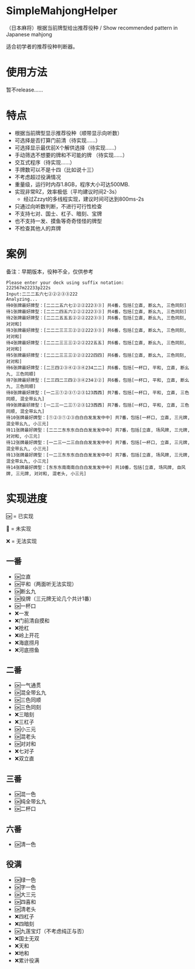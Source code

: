 # SimpleMahjongHelper
 （日本麻将）根据当前牌型给出推荐役种 / Show recommended pattern in Japanese mahjong

适合初学者的推荐役种判断器。

# 使用方法
暂不release……

# 特点
- 根据当前牌型显示推荐役种（顺带显示向听数）
- 可选择是否打算门前清（待实现……）
- 可选择显示最优前X个解供选择（待实现……）
- 手动筛选不想要的牌和不可能的牌 （待实现……）
- 交互式程序（待实现……）
- 手牌数可以不是十四（比如说十三）
- 不考虑超过役满情况
- 重量级，运行时内存1.8GB，程序大小可达500MB.
- 实现非常RZ，效率极低（平均建议时间2-3s）
  - 经过Zzzyt的多线程实现，建议时间可达到800ms-2s 
- 只通过向听数判断，不进行可行性检查
- 不支持七对、国士、杠子、暗刻、宝牌
- 也不支持一发、摸鱼等奇奇怪怪的牌型
- 不检查其他人的弃牌
# 案例
备注：早期版本，役种不全，仅供参考
```
Please enter your deck using suffix notation:
222567m22233p222s
Input:二二二五六七②②②③③222
Analyzing...
待0张牌最好牌型：[二二二五六七②②②222③③] 共4番，包括[立直, 断幺九, 三色同刻]
待1张牌最好牌型：[二二二四五六②②②222③③] 共4番，包括[立直, 断幺九, 三色同刻]
待2张牌最好牌型：[二二二五五五②②②222③③] 共6番，包括[立直, 断幺九, 三色同刻, 对对和]
待3张牌最好牌型：[二二二三三三②②②222③③] 共6番，包括[立直, 断幺九, 三色同刻, 对对和]
待4张牌最好牌型：[二二二三三三②②②222五五] 共6番，包括[立直, 断幺九, 三色同刻, 对对和]
待5张牌最好牌型：[二二二三三三②②②222四四] 共6番，包括[立直, 断幺九, 三色同刻, 对对和]
待6张牌最好牌型：[二三四②③④②③④234二二] 共6番，包括[一杯口, 平和, 立直, 断幺九, 三色同顺]
待7张牌最好牌型：[二三四二三四②③④234②②] 共6番，包括[一杯口, 平和, 立直, 断幺九, 三色同顺]
待8张牌最好牌型：[一二三①②③①②③123西西] 共7番，包括[一杯口, 平和, 立直, 三色同顺, 混全带幺九]
待9张牌最好牌型：[一二三一二三①②③123西西] 共7番，包括[一杯口, 平和, 立直, 三色同顺, 混全带幺九]
待10张牌最好牌型：[①②③①②③白白白发发发中中] 共7番，包括[一杯口, 立直, 三元牌, 混全带幺九, 小三元]
待11张牌最好牌型：[二二二东东东白白白发发发中中] 共7番，包括[立直, 场风牌, 三元牌, 对对和, 小三元]
待12张牌最好牌型：[一二三一二三白白白发发发中中] 共7番，包括[一杯口, 立直, 三元牌, 混全带幺九, 小三元]
待13张牌最好牌型：[一二三东东东白白白发发发中中] 共7番，包括[立直, 场风牌, 三元牌, 混全带幺九, 小三元]
待14张牌最好牌型：[东东东南南南白白白发发发中中] 共10番，包括[立直, 场风牌, 自风牌, 三元牌, 对对和, 混老头, 小三元]

```

# 实现进度

🆗 = 已实现

🚧 = 未实现

❌ = 无法实现

## 一番
- 🆗立直
- 🆗平和（两面听无法实现）
- 🆗断幺九
- 🆗役牌（三元牌无论几个共计1番）
- 🆗一杯口
- ❌一发
- ❌门前清自摸和
- ❌抢杠
- ❌岭上开花
- ❌海底捞月
- ❌河底捞鱼

## 二番
- 🆗一气通贯 
- 🆗混全带幺九 
- 🆗三色同顺 
- 🆗三色同刻 
- ❌三暗刻 
- ❌三杠子 
- 🆗小三元 
- 🆗混老头 
- 🆗对对和 
- ❌七对子 
- ❌双立直
## 三番
- 🆗混一色
- 🆗纯全带幺九
- 🆗二杯口
## 六番
- 🆗清一色
## 役满
- 🆗绿一色 
- 🆗字一色 
- 🆗大三元 
- 🆗四喜和 
- 🆗清老头 
- ❌四杠子 
- ❌四暗刻 
- 🆗九莲宝灯（不考虑纯正与否） 
- ❌国士无双 
- ❌天和 
- ❌地和 
- ❌累计役满
